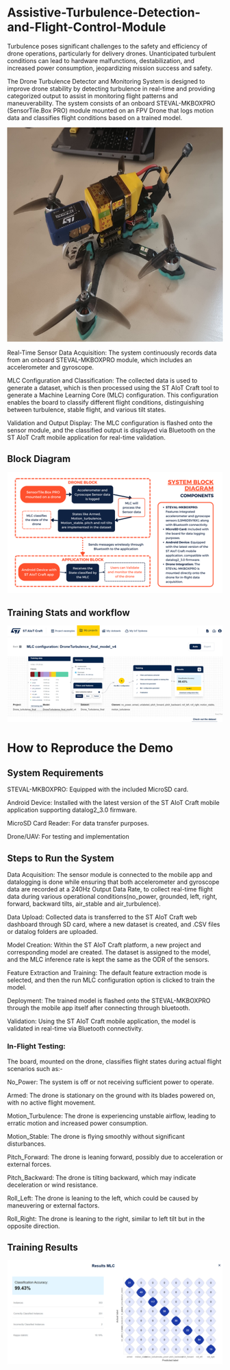 # Assistive-Turbulence-Detection-and-Flight-Control-Module
Turbulence poses significant challenges to the safety and efficiency of drone operations, particularly for delivery drones. Unanticipated turbulent conditions can lead to hardware malfunctions, destabilization, and increased power consumption, jeopardizing mission success and safety.

The Drone Turbulence Detector and Monitoring System is designed to improve drone stability by detecting turbulence in real-time and providing categorized output to assist in monitoring flight patterns and maneuverability. The system consists of an onboard STEVAL-MKBOXPRO (SensorTile.Box PRO) module mounted on an FPV Drone that logs motion data and classifies flight conditions based on a trained model.

<img src="Project_images/SensorTile.Box PRO Mounted on FPV Drone.jpg" height = "500px" width= "694px" alt="SensorTile.Box PRO Mounted on FPV Drone">

Real-Time Sensor Data Acquisition: The system continuously records data from an onboard STEVAL-MKBOXPRO module, which includes an accelerometer and gyroscope.

MLC Configuration and Classification: The collected data is used to generate a dataset, which is then processed using the ST AIoT Craft tool to generate a Machine Learning Core (MLC) configuration. This configuration enables the board to classify different flight conditions, distinguishing between turbulence, stable flight, and various tilt states.

Validation and Output Display: The MLC configuration is flashed onto the sensor module, and the classified output is displayed via Bluetooth on the ST AIoT Craft mobile application for real-time validation.

## Block Diagram
<img src="Project_images/Block_Diagram.png" alt="Block Diagram">



## Training Stats and workflow
<img src="Project_images/training stats and accuracy.png" alt="training stats with 99.43% accuracy">


# How to Reproduce the Demo
## System Requirements
STEVAL-MKBOXPRO: Equipped with the included MicroSD card.

Android Device: Installed with the latest version of the ST AIoT Craft mobile application supporting datalog2_3.0 firmware.

MicroSD Card Reader: For data transfer purposes.

Drone/UAV: For testing and implementation


## Steps to Run the System
Data Acquisition: The sensor module is connected to the mobile app and datalogging is done while ensuring that both accelerometer and gyroscope data are recorded at a 240Hz Output Data Rate, to collect real-time flight data during various operational conditions(no_power, grounded, left, right, forward, backward tilts, air_stable and air_turbulence).

Data Upload: Collected data is transferred to the ST AIoT Craft web dashboard through SD card, where a new dataset is created, and .CSV files or datalog folders are uploaded.

Model Creation: Within the ST AIoT Craft platform, a new project and corresponding model are created. The dataset is assigned to the model, and the MLC inference rate is kept the same as the ODR of the sensors. 

Feature Extraction and Training: The default feature extraction mode is selected, and then the run MLC configuration option is clicked to train the model.

Deployment: The trained model is flashed onto the STEVAL-MKBOXPRO through the mobile app itself after connecting through bluetooth.

Validation: Using the ST AIoT Craft mobile application, the model is validated in real-time via Bluetooth connectivity.

### In-Flight Testing:
The board, mounted on the drone, classifies flight states during actual flight scenarios such as:-

No_Power: The system is off or not receiving sufficient power to operate.

Armed: The drone is stationary on the ground with its blades powered on, with no active flight movement.

Motion_Turbulence: The drone is experiencing unstable airflow, leading to erratic motion and increased power consumption.

Motion_Stable: The drone is flying smoothly without significant disturbances.

Pitch_Forward: The drone is leaning forward, possibly due to acceleration or external forces.

Pitch_Backward: The drone is tilting backward, which may indicate deceleration or wind resistance.

Roll_Left: The drone is leaning to the left, which could be caused by maneuvering or external factors.

Roll_Right: The drone is leaning to the right, similar to left tilt but in the opposite direction.

## Training Results
<img src="Project_images/training results.png" alt="Training results">

